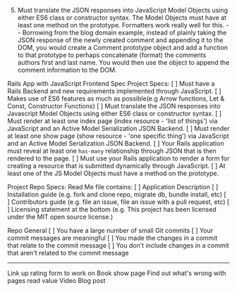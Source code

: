 5) Must translate the JSON responses into JavaScript Model Objects using either ES6 class or constructor syntax. The Model Objects must have at least one method on the prototype. Formatters work really well for this.
    -- Borrowing from the blog domain example, instead of plainly taking the JSON response of the newly created comment and appending it to the DOM, you would create a Comment prototype object and add a function to that prototype to perhaps concatenate (format) the comments authors first and last name. You would then use the object to append the comment information to the DOM.



Rails App with JavaScript Frontend Spec
Project Specs:
[ ]  Must have a Rails Backend and new requirements implemented through    JavaScript.
[ ]  Makes use of ES6 features as much as possible(e.g Arrow functions, Let & Const, Constructor Functions)
[ ]  Must translate the JSON responses into Javascript Model Objects using either ES6 class or constructor syntax.
[ ]  Must render at least one index page (index resource - 'list of things') via JavaScript and an Active Model Serialization JSON Backend.
[ ]  Must render at least one show page (show resource - 'one specific thing') via JavaScript and an Active Model Serialization JSON Backend.
[ ]  Your Rails application must reveal at least one `has-many` relationship through JSON that is then rendered to the page.
[ ]  Must use your Rails application to render a form for creating a resource that is submitted dynamically through JavaScript.
[ ]  At least one of the JS Model Objects must have a method on the prototype.

Project Repo Specs:
Read Me file contains:
[ ]  Application Description
[ ]  Installation guide (e.g. fork and clone repo, migrate db, bundle install, etc)
[ ]  Contributors guide (e.g. file an issue, file an issue with a pull request, etc)
[ ]  Licensing statement at the bottom (e.g. This project has been licensed under the MIT open source license.)

Repo General
[ ]  You have a large number of small Git commits
[ ]  Your commit messages are meaningful
[ ]  You made the changes in a commit that relate to the commit message
[ ]  You don't include changes in a commit that aren't related to the commit message

________
Link up rating form to work on Book show page
Find out what's wrong with pages read value
Video
Blog post
